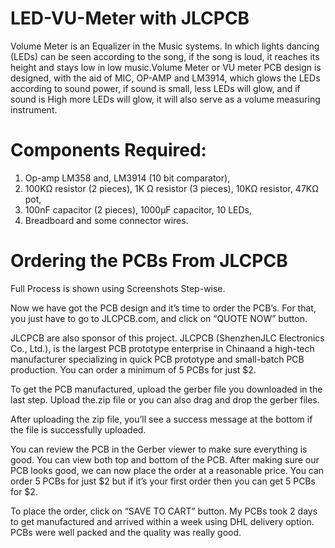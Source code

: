 # LED-VU-Meter with JLCPCB
Volume Meter is an Equalizer in the Music systems. In which lights dancing (LEDs) can be seen according to the song, if the song is loud, it reaches its height and stays low in low music.Volume Meter or VU meter PCB design is designed, with the aid of MIC, OP-AMP and LM3914, which glows the LEDs according to sound power, if sound is small, less LEDs will glow, and if sound is High more LEDs will glow, it will also serve as a volume measuring instrument.

# Components Required:
1. Op-amp LM358 and, LM3914 (10 bit comparator),
2. 100KΩ resistor (2 pieces), 1K Ω resistor (3 pieces), 10KΩ resistor, 47KΩ pot,
3. 100nF capacitor (2 pieces), 1000µF capacitor, 10 LEDs,
4. Breadboard and some connector wires.

# Ordering the PCBs From JLCPCB
Full Process is shown using Screenshots Step-wise.

Now we have got the PCB design and it’s time to order the PCB’s. For that, you just have to go to JLCPCB.com, and click on “QUOTE NOW” button.

JLCPCB are also sponsor of this project. JLCPCB (ShenzhenJLC Electronics Co., Ltd.), is the largest PCB prototype enterprise in Chinaand a high-tech manufacturer specializing in quick PCB prototype and small-batch PCB production. You can order a minimum of 5 PCBs for just $2.

To get the PCB manufactured, upload the gerber file you downloaded in the last step. Upload the.zip file or you can also drag and drop the gerber files.

After uploading the zip file, you’ll see a success message at the bottom if the file is successfully uploaded.

You can review the PCB in the Gerber viewer to make sure everything is good. You can view both top and bottom of the PCB. After making sure our PCB looks good, we can now place the order at a reasonable price. You can order 5 PCBs for just $2 but if it’s your first order then you can get 5 PCBs for $2.

To place the order, click on “SAVE TO CART” button. My PCBs took 2 days to get manufactured and arrived within a week using DHL delivery option. PCBs were well packed and the quality was really good.
